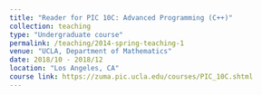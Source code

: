 ```yaml
---
title: "Reader for PIC 10C: Advanced Programming (C++)"
collection: teaching
type: "Undergraduate course"
permalink: /teaching/2014-spring-teaching-1
venue: "UCLA, Department of Mathematics"
date: 2018/10 - 2018/12
location: "Los Angeles, CA"
course link: https://zuma.pic.ucla.edu/courses/PIC_10C.shtml
---
```

